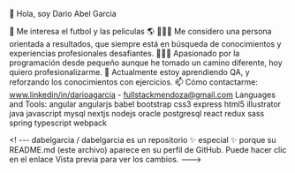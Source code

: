 👋 Hola, soy Dario Abel Garcia

👀 Me interesa el futbol y las peliculas
🌎 🙋🏻‍♂️ Me considero una persona orientada a resultados, que siempre está en búsqueda de conocimientos y experiencias profesionales desafiantes.
👨🏻‍💻 Apasionado por la programación desde pequeño aunque he tomado un camino diferente, hoy quiero profesionalizarme.
🌱 Actualmente estoy aprendiendo QA, y reforzando los conocimientos con ejercicios.
📫 Cómo contactarme: www.linkedin/in/darioagarcia - fullstackmendoza@gmail.com
Languages and Tools:
angular angularjs babel bootstrap css3 express html5 illustrator java javascript mysql nextjs nodejs oracle postgresql react redux sass spring typescript webpack

<! --- dabelgarcia / dabelgarcia es un repositorio ✨ especial ✨ porque su README.md (este archivo) aparece en su perfil de GitHub. Puede hacer clic en el enlace Vista previa para ver los cambios. --->
